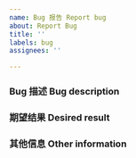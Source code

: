 ```yaml
---
name: Bug 报告 Report bug
about: Report Bug
title: ''
labels: bug
assignees: ''

---
```


### Bug 描述 Bug description

<!-- 请在上方详细地描述 bug，让大家都能理解。 -->
<!-- Please describe the bug in detail above so that everyone can understand. -->

### 期望结果 Desired result

<!-- 请在上方描述你原本期望看到的结果。 -->
<!-- Please describe above what you expected to see. -->

### 其他信息 Other information

<!-- 请在上方输入，如截图等其他信息。-->
<!-- Please enter other information such as screenshots above. -->
